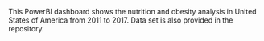 This PowerBI dashboard shows the nutrition and obesity analysis in United States of America from 2011 to 2017.
Data set is also provided in the repository. 
